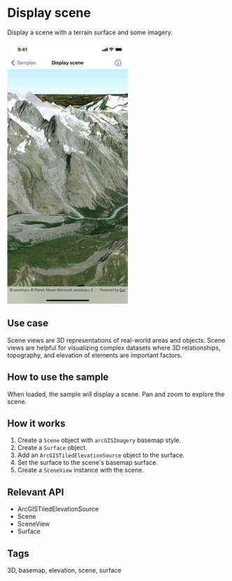 # Display scene

Display a scene with a terrain surface and some imagery.

![Screenshot of display scene sample](display-scene.png)

## Use case

Scene views are 3D representations of real-world areas and objects. Scene views are helpful for visualizing complex datasets where 3D relationships, topography, and elevation of elements are important factors.

## How to use the sample

When loaded, the sample will display a scene. Pan and zoom to explore the scene.

## How it works

1. Create a `Scene` object with `arcGISImagery` basemap style.
2. Create a `Surface` object.
3. Add an `ArcGISTiledElevationSource` object to the surface.
4. Set the surface to the scene's basemap surface.
5. Create a `SceneView` instance with the scene.

## Relevant API

* ArcGISTiledElevationSource
* Scene
* SceneView
* Surface

## Tags

3D, basemap, elevation, scene, surface
